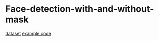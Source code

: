 # Face-detection-with-and-without-mask
[dataset](https://zenodo.org/records/6408603)
[example code](https://scikit-learn.org/stable/modules/generated/sklearn.preprocessing.MultiLabelBinarizer.htm)

